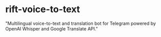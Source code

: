 # rift-voice-to-text
"Multilingual voice-to-text and translation bot for Telegram powered by OpenAI Whisper and Google Translate API."
